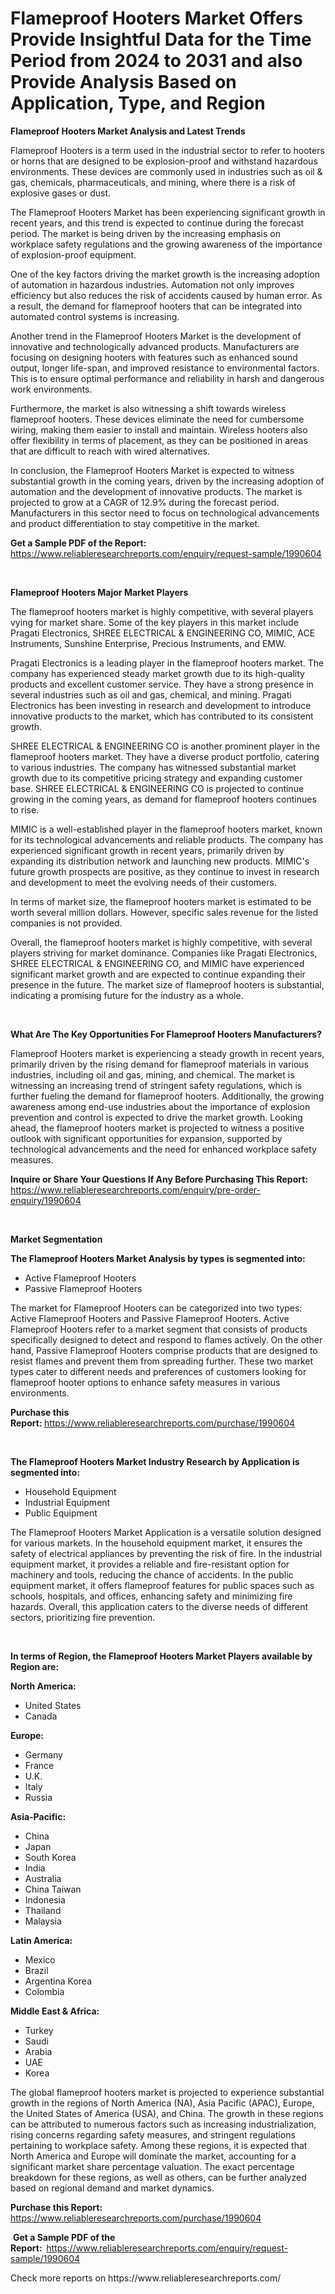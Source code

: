 <p><h1>Flameproof Hooters Market Offers Provide Insightful Data for the Time Period from 2024 to 2031 and also Provide Analysis Based on Application, Type, and Region</h1></p><p><strong>Flameproof Hooters Market Analysis and Latest Trends</strong></p>
<p><p>Flameproof Hooters is a term used in the industrial sector to refer to hooters or horns that are designed to be explosion-proof and withstand hazardous environments. These devices are commonly used in industries such as oil & gas, chemicals, pharmaceuticals, and mining, where there is a risk of explosive gases or dust.</p><p>The Flameproof Hooters Market has been experiencing significant growth in recent years, and this trend is expected to continue during the forecast period. The market is being driven by the increasing emphasis on workplace safety regulations and the growing awareness of the importance of explosion-proof equipment.</p><p>One of the key factors driving the market growth is the increasing adoption of automation in hazardous industries. Automation not only improves efficiency but also reduces the risk of accidents caused by human error. As a result, the demand for flameproof hooters that can be integrated into automated control systems is increasing.</p><p>Another trend in the Flameproof Hooters Market is the development of innovative and technologically advanced products. Manufacturers are focusing on designing hooters with features such as enhanced sound output, longer life-span, and improved resistance to environmental factors. This is to ensure optimal performance and reliability in harsh and dangerous work environments.</p><p>Furthermore, the market is also witnessing a shift towards wireless flameproof hooters. These devices eliminate the need for cumbersome wiring, making them easier to install and maintain. Wireless hooters also offer flexibility in terms of placement, as they can be positioned in areas that are difficult to reach with wired alternatives.</p><p>In conclusion, the Flameproof Hooters Market is expected to witness substantial growth in the coming years, driven by the increasing adoption of automation and the development of innovative products. The market is projected to grow at a CAGR of 12.9% during the forecast period. Manufacturers in this sector need to focus on technological advancements and product differentiation to stay competitive in the market.</p></p>
<p><strong>Get a Sample PDF of the Report:&nbsp;</strong> <a href="https://www.reliableresearchreports.com/enquiry/request-sample/1990604">https://www.reliableresearchreports.com/enquiry/request-sample/1990604</a></p>
<p>&nbsp;</p>
<p><strong>Flameproof Hooters Major Market Players</strong></p>
<p><p>The flameproof hooters market is highly competitive, with several players vying for market share. Some of the key players in this market include Pragati Electronics, SHREE ELECTRICAL & ENGINEERING CO, MIMIC, ACE Instruments, Sunshine Enterprise, Precious Instruments, and EMW.</p><p>Pragati Electronics is a leading player in the flameproof hooters market. The company has experienced steady market growth due to its high-quality products and excellent customer service. They have a strong presence in several industries such as oil and gas, chemical, and mining. Pragati Electronics has been investing in research and development to introduce innovative products to the market, which has contributed to its consistent growth.</p><p>SHREE ELECTRICAL & ENGINEERING CO is another prominent player in the flameproof hooters market. They have a diverse product portfolio, catering to various industries. The company has witnessed substantial market growth due to its competitive pricing strategy and expanding customer base. SHREE ELECTRICAL & ENGINEERING CO is projected to continue growing in the coming years, as demand for flameproof hooters continues to rise.</p><p>MIMIC is a well-established player in the flameproof hooters market, known for its technological advancements and reliable products. The company has experienced significant growth in recent years, primarily driven by expanding its distribution network and launching new products. MIMIC's future growth prospects are positive, as they continue to invest in research and development to meet the evolving needs of their customers.</p><p>In terms of market size, the flameproof hooters market is estimated to be worth several million dollars. However, specific sales revenue for the listed companies is not provided.</p><p>Overall, the flameproof hooters market is highly competitive, with several players striving for market dominance. Companies like Pragati Electronics, SHREE ELECTRICAL & ENGINEERING CO, and MIMIC have experienced significant market growth and are expected to continue expanding their presence in the future. The market size of flameproof hooters is substantial, indicating a promising future for the industry as a whole.</p></p>
<p>&nbsp;</p>
<p><strong>What Are The Key Opportunities For Flameproof Hooters Manufacturers?</strong></p>
<p><p>Flameproof Hooters market is experiencing a steady growth in recent years, primarily driven by the rising demand for flameproof materials in various industries, including oil and gas, mining, and chemical. The market is witnessing an increasing trend of stringent safety regulations, which is further fueling the demand for flameproof hooters. Additionally, the growing awareness among end-use industries about the importance of explosion prevention and control is expected to drive the market growth. Looking ahead, the flameproof hooters market is projected to witness a positive outlook with significant opportunities for expansion, supported by technological advancements and the need for enhanced workplace safety measures.</p></p>
<p><strong>Inquire or Share Your Questions If Any Before Purchasing This Report:</strong> <a href="https://www.reliableresearchreports.com/enquiry/pre-order-enquiry/1990604">https://www.reliableresearchreports.com/enquiry/pre-order-enquiry/1990604</a></p>
<p>&nbsp;</p>
<p><strong>Market Segmentation</strong></p>
<p><strong>The Flameproof Hooters Market Analysis by types is segmented into:</strong></p>
<p><ul><li>Active Flameproof Hooters</li><li>Passive Flameproof Hooters</li></ul></p>
<p><p>The market for Flameproof Hooters can be categorized into two types: Active Flameproof Hooters and Passive Flameproof Hooters. Active Flameproof Hooters refer to a market segment that consists of products specifically designed to detect and respond to flames actively. On the other hand, Passive Flameproof Hooters comprise products that are designed to resist flames and prevent them from spreading further. These two market types cater to different needs and preferences of customers looking for flameproof hooter options to enhance safety measures in various environments.</p></p>
<p><strong>Purchase this Report:&nbsp;</strong><a href="https://www.reliableresearchreports.com/purchase/1990604">https://www.reliableresearchreports.com/purchase/1990604</a></p>
<p>&nbsp;</p>
<p><strong>The Flameproof Hooters Market Industry Research by Application is segmented into:</strong></p>
<p><ul><li>Household Equipment</li><li>Industrial Equipment</li><li>Public Equipment</li></ul></p>
<p><p>The Flameproof Hooters Market Application is a versatile solution designed for various markets. In the household equipment market, it ensures the safety of electrical appliances by preventing the risk of fire. In the industrial equipment market, it provides a reliable and fire-resistant option for machinery and tools, reducing the chance of accidents. In the public equipment market, it offers flameproof features for public spaces such as schools, hospitals, and offices, enhancing safety and minimizing fire hazards. Overall, this application caters to the diverse needs of different sectors, prioritizing fire prevention.</p></p>
<p>&nbsp;</p>
<p><strong>In terms of Region, the Flameproof Hooters Market Players available by Region are:</strong></p>
<p>
    <p> <strong> North America: </strong>
        <ul>
            <li>United States</li>
            <li>Canada</li>
        </ul>
        </p> 
    <p> <strong> Europe: </strong>
        <ul>
            <li>Germany</li>
            <li>France</li>
            <li>U.K.</li>
            <li>Italy</li>
            <li>Russia</li>
        </ul>
        </p> 
    <p> <strong> Asia-Pacific: </strong>
        <ul>
            <li>China</li>
            <li>Japan</li>
            <li>South Korea</li>
            <li>India</li>
            <li>Australia</li>
            <li>China Taiwan</li>
            <li>Indonesia</li>
            <li>Thailand</li>
            <li>Malaysia</li>
        </ul>
        </p> 
    <p> <strong> Latin America: </strong>
        <ul>
            <li>Mexico</li>
            <li>Brazil</li>
            <li>Argentina Korea</li>
            <li>Colombia</li>
        </ul>
        </p> 
    <p> <strong> Middle East & Africa: </strong>
        <ul>
            <li>Turkey</li>
            <li>Saudi</li>
            <li>Arabia</li>
            <li>UAE</li>
            <li>Korea</li>
        </ul>
    </p>
    </p>
<p><p>The global flameproof hooters market is projected to experience substantial growth in the regions of North America (NA), Asia Pacific (APAC), Europe, the United States of America (USA), and China. The growth in these regions can be attributed to numerous factors such as increasing industrialization, rising concerns regarding safety measures, and stringent regulations pertaining to workplace safety. Among these regions, it is expected that North America and Europe will dominate the market, accounting for a significant market share percentage valuation. The exact percentage breakdown for these regions, as well as others, can be further analyzed based on regional demand and market dynamics.</p></p>
<p><strong>Purchase this Report: </strong><a href="https://www.reliableresearchreports.com/purchase/1990604">https://www.reliableresearchreports.com/purchase/1990604</a></p>
<p>&nbsp;<strong>Get a Sample PDF of the Report:&nbsp;&nbsp;</strong><a href="https://www.reliableresearchreports.com/enquiry/request-sample/1990604">https://www.reliableresearchreports.com/enquiry/request-sample/1990604</a></p>
<p><strong></strong></p>
<p>Check more reports on https://www.reliableresearchreports.com/</p>